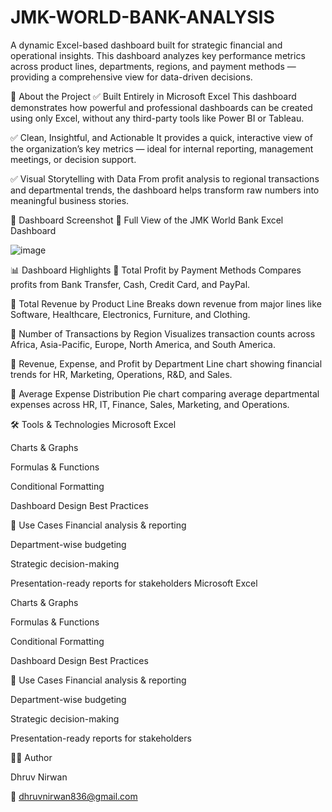 # JMK-WORLD-BANK-ANALYSIS
A dynamic Excel-based dashboard built for strategic financial and operational insights. This dashboard analyzes key performance metrics across product lines, departments, regions, and payment methods — providing a comprehensive view for data-driven decisions.

🧾 About the Project
✅ Built Entirely in Microsoft Excel
This dashboard demonstrates how powerful and professional dashboards can be created using only Excel, without any third-party tools like Power BI or Tableau.

✅ Clean, Insightful, and Actionable
It provides a quick, interactive view of the organization’s key metrics — ideal for internal reporting, management meetings, or decision support.

✅ Visual Storytelling with Data
From profit analysis to regional transactions and departmental trends, the dashboard helps transform raw numbers into meaningful business stories.

📸 Dashboard Screenshot
📍 Full View of the JMK World Bank Excel Dashboard

![image](https://github.com/user-attachments/assets/b50f9dd5-018d-4e85-b317-e6d1a33498d1)

📊 Dashboard Highlights
🔹 Total Profit by Payment Methods
Compares profits from Bank Transfer, Cash, Credit Card, and PayPal.

🔹 Total Revenue by Product Line
Breaks down revenue from major lines like Software, Healthcare, Electronics, Furniture, and Clothing.

🔹 Number of Transactions by Region
Visualizes transaction counts across Africa, Asia-Pacific, Europe, North America, and South America.

🔹 Revenue, Expense, and Profit by Department
Line chart showing financial trends for HR, Marketing, Operations, R&D, and Sales.

🔹 Average Expense Distribution
Pie chart comparing average departmental expenses across HR, IT, Finance, Sales, Marketing, and Operations.

🛠️ Tools & Technologies
Microsoft Excel

Charts & Graphs

Formulas & Functions

Conditional Formatting

Dashboard Design Best Practices

📌 Use Cases
Financial analysis & reporting

Department-wise budgeting

Strategic decision-making

Presentation-ready reports for stakeholders
Microsoft Excel

Charts & Graphs

Formulas & Functions

Conditional Formatting

Dashboard Design Best Practices

📌 Use Cases
Financial analysis & reporting

Department-wise budgeting

Strategic decision-making

Presentation-ready reports for stakeholders

👨‍💼 Author

Dhruv Nirwan

📧 dhruvnirwan836@gmail.com



